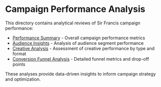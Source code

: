 # Campaign Performance Analysis

This directory contains analytical reviews of Sir Francis campaign performance:

- [Performance Summary](performance-summary.md) - Overall campaign performance metrics
- [Audience Insights](audience-insights.md) - Analysis of audience segment performance
- [Creative Analysis](creative-analysis.md) - Assessment of creative performance by type and format
- [Conversion Funnel Analysis](conversion-funnel-analysis.md) - Detailed funnel metrics and drop-off points

These analyses provide data-driven insights to inform campaign strategy and optimization.